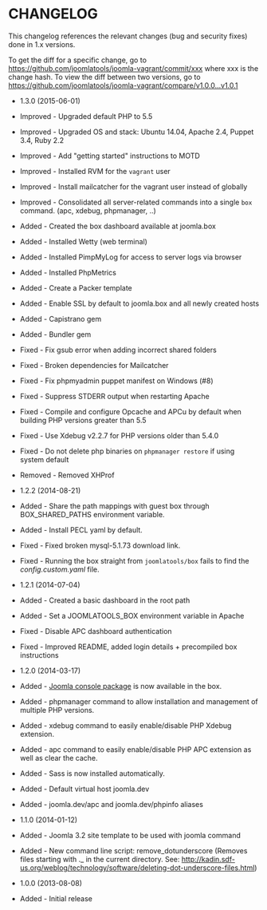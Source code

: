 CHANGELOG
=========

This changelog references the relevant changes (bug and security fixes) done
in 1.x versions.

To get the diff for a specific change, go to https://github.com/joomlatools/joomla-vagrant/commit/xxx where xxx is the change hash.
To view the diff between two versions, go to https://github.com/joomlatools/joomla-vagrant/compare/v1.0.0...v1.0.1

* 1.3.0 (2015-06-01)
 * Improved - Upgraded default PHP to 5.5
 * Improved - Upgraded OS and stack: Ubuntu 14.04, Apache 2.4, Puppet 3.4, Ruby 2.2
 * Improved - Add "getting started" instructions to MOTD
 * Improved - Installed RVM for the `vagrant` user
 * Improved - Install mailcatcher for the vagrant user instead of globally
 * Improved - Consolidated all server-related commands into a single `box` command. (apc, xdebug, phpmanager, ..)
 * Added - Created the box dashboard available at joomla.box
 * Added - Installed Wetty (web terminal)
 * Added - Installed PimpMyLog for access to server logs via browser
 * Added - Installed PhpMetrics
 * Added - Create a Packer template
 * Added - Enable SSL by default to joomla.box and all newly created hosts
 * Added - Capistrano gem
 * Added - Bundler gem
 * Fixed - Fix gsub error when adding incorrect shared folders
 * Fixed - Broken dependencies for Mailcatcher
 * Fixed - Fix phpmyadmin puppet manifest on Windows (#8)
 * Fixed - Suppress STDERR output when restarting Apache
 * Fixed - Compile and configure Opcache and APCu by default when building PHP versions greater than 5.5
 * Fixed - Use Xdebug v2.2.7 for PHP versions older than 5.4.0
 * Fixed - Do not delete php binaries on `phpmanager restore` if using system default
 * Removed - Removed XHProf

* 1.2.2 (2014-08-21)
 * Added - Share the path mappings with guest box through BOX_SHARED_PATHS environment variable.
 * Added - Install PECL yaml by default.
 * Fixed - Fixed broken mysql-5.1.73 download link.
 * Fixed - Running the box straight from `joomlatools/box` fails to find the _config.custom.yaml_ file.

* 1.2.1 (2014-07-04)
 * Added - Created a basic dashboard in the root path
 * Added - Set a JOOMLATOOLS_BOX environment variable in Apache
 * Fixed - Disable APC dashboard authentication
 * Fixed - Improved README, added login details + precompiled box instructions

* 1.2.0 (2014-03-17)
 * Added - [Joomla console package](https://github.com/joomlatools-console) is now available in the box.
 * Added - phpmanager command to allow installation and management of multiple PHP versions.
 * Added - xdebug command to easily enable/disable PHP Xdebug extension.
 * Added - apc command to easily enable/disable PHP APC extension as well as clear the cache.
 * Added - Sass is now installed automatically.
 * Added - Default virtual host joomla.dev
 * Added - joomla.dev/apc and joomla.dev/phpinfo aliases

* 1.1.0 (2014-01-12)
 * Added - Joomla 3.2 site template to be used with joomla command
 * Added - New command line script: remove_dotunderscore (Removes files starting with ._ in the current directory. See: http://kadin.sdf-us.org/weblog/technology/software/deleting-dot-underscore-files.html)

* 1.0.0 (2013-08-08)
 * Added - Initial release
